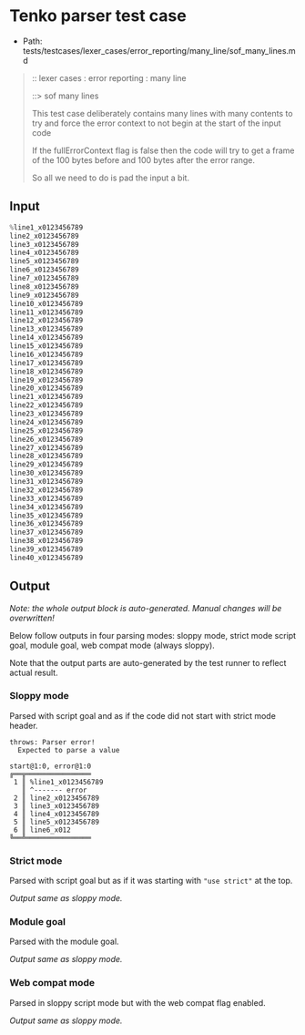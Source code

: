 # Tenko parser test case

- Path: tests/testcases/lexer_cases/error_reporting/many_line/sof_many_lines.md

> :: lexer cases : error reporting : many line
>
> ::> sof many lines
>
> This test case deliberately contains many lines with many contents to try and force the error context to not begin at the start of the input code
>
> 
>
> If the fullErrorContext flag is false then the code will try to get a frame of the 100 bytes before and 100 bytes after the error range.
>
> 
>
> So all we need to do is pad the input a bit.

## Input

`````js
%line1_x0123456789
line2_x0123456789
line3_x0123456789
line4_x0123456789
line5_x0123456789
line6_x0123456789
line7_x0123456789
line8_x0123456789
line9_x0123456789
line10_x0123456789
line11_x0123456789
line12_x0123456789
line13_x0123456789
line14_x0123456789
line15_x0123456789
line16_x0123456789
line17_x0123456789
line18_x0123456789
line19_x0123456789
line20_x0123456789
line21_x0123456789
line22_x0123456789
line23_x0123456789
line24_x0123456789
line25_x0123456789
line26_x0123456789
line27_x0123456789
line28_x0123456789
line29_x0123456789
line30_x0123456789
line31_x0123456789
line32_x0123456789
line33_x0123456789
line34_x0123456789
line35_x0123456789
line36_x0123456789
line37_x0123456789
line38_x0123456789
line39_x0123456789
line40_x0123456789
`````

## Output

_Note: the whole output block is auto-generated. Manual changes will be overwritten!_

Below follow outputs in four parsing modes: sloppy mode, strict mode script goal, module goal, web compat mode (always sloppy).

Note that the output parts are auto-generated by the test runner to reflect actual result.

### Sloppy mode

Parsed with script goal and as if the code did not start with strict mode header.

`````
throws: Parser error!
  Expected to parse a value

start@1:0, error@1:0
╔══╦════════════════
 1 ║ %line1_x0123456789
   ║ ^------- error
 2 ║ line2_x0123456789
 3 ║ line3_x0123456789
 4 ║ line4_x0123456789
 5 ║ line5_x0123456789
 6 ║ line6_x012
╚══╩════════════════

`````

### Strict mode

Parsed with script goal but as if it was starting with `"use strict"` at the top.

_Output same as sloppy mode._

### Module goal

Parsed with the module goal.

_Output same as sloppy mode._

### Web compat mode

Parsed in sloppy script mode but with the web compat flag enabled.

_Output same as sloppy mode._
